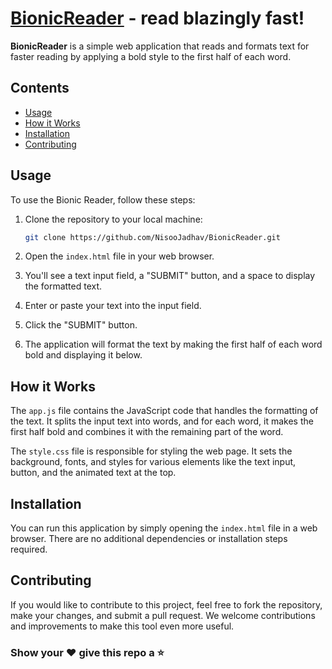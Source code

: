 # [BionicReader](https://bionicreader.vercel.app/) - read blazingly fast!

**BionicReader** is a simple web application that reads and formats text for faster reading by applying a bold style to the first half of each word.

## Contents

- [Usage](#usage)
- [How it Works](#how-it-works)
- [Installation](#installation)
- [Contributing](#contributing)

## Usage

To use the Bionic Reader, follow these steps:

1. Clone the repository to your local machine:

   ```bash
   git clone https://github.com/NisooJadhav/BionicReader.git
   ```

2. Open the `index.html` file in your web browser.

3. You'll see a text input field, a "SUBMIT" button, and a space to display the formatted text.

4. Enter or paste your text into the input field.

5. Click the "SUBMIT" button.

6. The application will format the text by making the first half of each word bold and displaying it below.

## How it Works

The `app.js` file contains the JavaScript code that handles the formatting of the text. It splits the input text into words, and for each word, it makes the first half bold and combines it with the remaining part of the word.

The `style.css` file is responsible for styling the web page. It sets the background, fonts, and styles for various elements like the text input, button, and the animated text at the top.

## Installation

You can run this application by simply opening the `index.html` file in a web browser. There are no additional dependencies or installation steps required.

## Contributing

If you would like to contribute to this project, feel free to fork the repository, make your changes, and submit a pull request. We welcome contributions and improvements to make this tool even more useful.

### Show your ❤️ give this repo a ⭐
